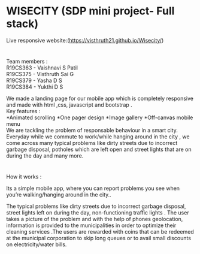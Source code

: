 # WISECITY (SDP mini project- Full stack) 

Live responsive website:(https://visthruth21.github.io/Wisecity/)

#
Team members :</br>
      R19CS363 - Vaishnavi S Patil </br>
      R19CS375 - Visthruth Sai G </br>
      R19CS379 - Yasha D S</br>
      R19CS384 - Yukthi D S</br>

We made a landing page for our mobile app which is completely responsive and made with html ,css, javascript and bootstrap .
</br>
Key features :</br>
*Animated scrolling
*One pager design
*Image gallery
*Off-canvas mobile menu
</br>
We are tackling the problem of responsable behaviour in a smart city. Everyday while we commute to work/while hanging around in the city , we come across many typical problems like dirty streets due to incorrect garbage disposal, potholes which are left open and street lights that are on during the day and many more.



#

How it works :

Its a simple mobile app, where you can report problems you see when you’re walking/hanging around in the city..

The typical problems like dirty streets due to incorrect garbage disposal, street lights left on during the day, non-functioning traffic lights . The user takes a picture of the problem and with the help of phones geolocation, information is provided to the municipalities in order to optimize their cleaning services .The users are rewarded with coins that can be redeemed at the municipal corporation to skip long queues or to avail small discounts on electricity/water bills.


#


